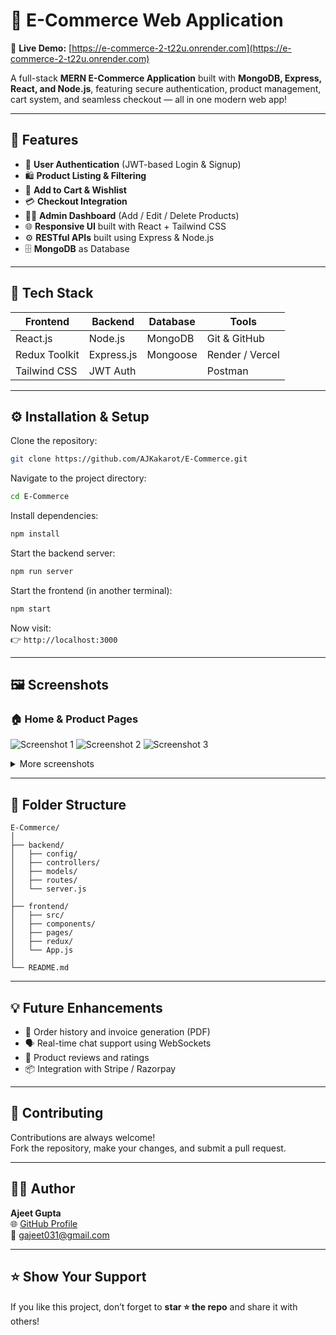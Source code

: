 # 🛒 E-Commerce Web Application

🚀 **Live Demo:** [https://e-commerce-2-t22u.onrender.com](https://e-commerce-2-t22u.onrender.com)

A full-stack **MERN E-Commerce Application** built with **MongoDB, Express, React, and Node.js**, featuring secure authentication, product management, cart system, and seamless checkout — all in one modern web app!

---

## 🚀 Features

- 🧾 **User Authentication** (JWT-based Login & Signup)
- 🛍️ **Product Listing & Filtering**
- 🛒 **Add to Cart & Wishlist**
- 💳 **Checkout Integration**
- 👨‍💻 **Admin Dashboard** (Add / Edit / Delete Products)
- 🌐 **Responsive UI** built with React + Tailwind CSS
- ⚙️ **RESTful APIs** built using Express & Node.js
- 🗄️ **MongoDB** as Database

---

## 🧩 Tech Stack

| Frontend | Backend | Database | Tools |
|-----------|----------|-----------|--------|
| React.js | Node.js | MongoDB | Git & GitHub |
| Redux Toolkit | Express.js | Mongoose | Render / Vercel |
| Tailwind CSS | JWT Auth |  | Postman |

---

## ⚙️ Installation & Setup

Clone the repository:

```bash
git clone https://github.com/AJKakarot/E-Commerce.git
```

Navigate to the project directory:

```bash
cd E-Commerce
```

Install dependencies:

```bash
npm install
```

Start the backend server:

```bash
npm run server
```

Start the frontend (in another terminal):

```bash
npm start
```

Now visit:  
👉 `http://localhost:3000`

---

## 🖼️ Screenshots

### 🏠 Home & Product Pages

![Screenshot 1](https://github.com/AJKakarot/E-Commerce/blob/main/screenshots/Screenshot%202025-10-27%20at%205.56.07%E2%80%AFAM.png?raw=true)
![Screenshot 2](https://github.com/AJKakarot/E-Commerce/blob/d54b9279a2c8b7d454e685d94c6c210db3ea03ed/screenshots/Screenshot%202025-10-27%20at%205.55.16%E2%80%AFAM.png?raw=true)
![Screenshot 3](https://github.com/AJKakarot/E-Commerce/blob/main/screenshots/Screenshot%202025-10-27%20at%205.55.20%E2%80%AFAM.png?raw=true)

<details>
<summary>More screenshots</summary>

![Screenshot 4](https://github.com/AJKakarot/E-Commerce/blob/main/screenshots/Screenshot%202025-10-27%20at%205.55.35%E2%80%AFAM.png?raw=true)
![Screenshot 5](https://github.com/AJKakarot/E-Commerce/blob/main/screenshots/Screenshot%202025-10-27%20at%205.56.20%E2%80%AFAM.png?raw=true)
![Screenshot 6](https://github.com/AJKakarot/E-Commerce/blob/main/screenshots/Screenshot%202025-10-27%20at%205.56.25%E2%80%AFAM.png?raw=true)

</details>

---

## 📁 Folder Structure

```
E-Commerce/
│
├── backend/
│   ├── config/
│   ├── controllers/
│   ├── models/
│   ├── routes/
│   └── server.js
│
├── frontend/
│   ├── src/
│   ├── components/
│   ├── pages/
│   ├── redux/
│   └── App.js
│
└── README.md
```

---

## 💡 Future Enhancements

- 🧾 Order history and invoice generation (PDF)
- 🗣️ Real-time chat support using WebSockets
- 💬 Product reviews and ratings
- 📦 Integration with Stripe / Razorpay

---

## 🤝 Contributing

Contributions are always welcome!  
Fork the repository, make your changes, and submit a pull request.

---

## 🧑‍💻 Author

**Ajeet Gupta**  
🌐 [GitHub Profile](https://github.com/AJKakarot)  
📧 gajeet031@gmail.com 

---

## ⭐ Show Your Support

If you like this project, don’t forget to **star ⭐ the repo** and share it with others!
